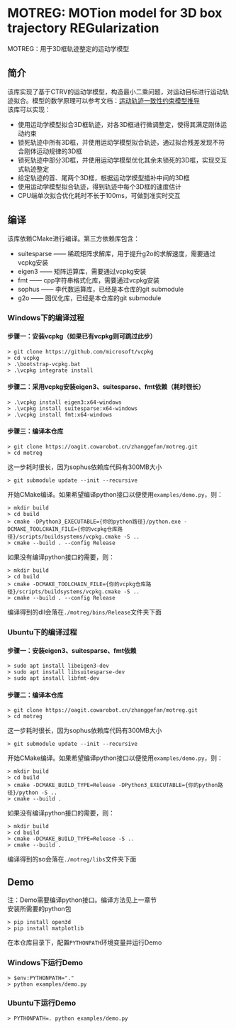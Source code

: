# MOTREG: MOTion model for 3D box trajectory REGularization
MOTREG：用于3D框轨迹整定的运动学模型

## 简介
该库实现了基于CTRV的运动学模型，构造最小二乘问题，对运动目标进行运动轨迹拟合。模型的数学原理可以参考文档：[运动轨迹一致性约束模型推导](https://zi9wcyo1i5.feishu.cn/docx/NbHrdva1ToVTBUxsNPtcdBPrn2c)   
该库可以实现：
- 使用运动学模型拟合3D框轨迹，对各3D框进行微调整定，使得其满足刚体运动约束
- 锁死轨迹中所有3D框，并使用运动学模型拟合轨迹，通过拟合残差发现不符合刚体运动规律的3D框
- 锁死轨迹中部分3D框，并使用运动学模型优化其余未锁死的3D框，实现交互式轨迹整定
- 给定轨迹的首、尾两个3D框，根据运动学模型插补中间的3D框
- 使用运动学模型拟合轨迹，得到轨迹中每个3D框的速度估计
- CPU端单次拟合优化耗时不长于100ms，可做到准实时交互

## 编译
该库依赖CMake进行编译。第三方依赖库包含：
* suitesparse —— 稀疏矩阵求解库，用于提升g2o的求解速度，需要通过vcpkg安装
* eigen3 —— 矩阵运算库，需要通过vcpkg安装
* fmt —— cpp字符串格式化库，需要通过vcpkg安装
* sophus —— 李代数运算库，已经是本仓库的git submodule
* g2o —— 图优化库，已经是本仓库的git submodule

### Windows下的编译过程
#### 步骤一：安装vcpkg（如果已有vcpkg则可跳过此步）
```
> git clone https://github.com/microsoft/vcpkg
> cd vcpkg
> .\bootstrap-vcpkg.bat
> .\vcpkg integrate install
```
#### 步骤二：采用vcpkg安装eigen3、suitesparse、fmt依赖（耗时很长）
```
> .\vcpkg install eigen3:x64-windows
> .\vcpkg install suitesparse:x64-windows
> .\vcpkg install fmt:x64-windows
```
#### 步骤三：编译本仓库
```
> git clone https://oagit.cowarobot.cn/zhanggefan/motreg.git
> cd motreg
```
这一步耗时很长，因为sophus依赖库代码有300MB大小
```
> git submodule update --init --recursive
```
开始CMake编译。如果希望编译python接口以便使用`examples/demo.py`，则：
```
> mkdir build
> cd build
> cmake -DPython3_EXECUTABLE={你的python路径}/python.exe -DCMAKE_TOOLCHAIN_FILE={你的vcpkg仓库路径}/scripts/buildsystems/vcpkg.cmake -S .. 
> cmake --build . --config Release
```
如果没有编译python接口的需要，则：
```
> mkdir build
> cd build
> cmake -DCMAKE_TOOLCHAIN_FILE={你的vcpkg仓库路径}/scripts/buildsystems/vcpkg.cmake -S .. 
> cmake --build . --config Release
```
编译得到的dll会落在```./motreg/bins/Release```文件夹下面

### Ubuntu下的编译过程
#### 步骤一：安装eigen3、suitesparse、fmt依赖
```
> sudo apt install libeigen3-dev
> sudo apt install libsuitesparse-dev
> sudo apt install libfmt-dev
```
#### 步骤二：编译本仓库
```
> git clone https://oagit.cowarobot.cn/zhanggefan/motreg.git
> cd motreg
```
这一步耗时很长，因为sophus依赖库代码有300MB大小
```
> git submodule update --init --recursive
```
开始CMake编译。如果希望编译python接口以便使用`examples/demo.py`，则：
```
> mkdir build
> cd build
> cmake -DCMAKE_BUILD_TYPE=Release -DPython3_EXECUTABLE={你的python路径}/python -S .. 
> cmake --build .
```
如果没有编译python接口的需要，则：
```
> mkdir build
> cd build
> cmake -DCMAKE_BUILD_TYPE=Release -S .. 
> cmake --build .
```
编译得到的so会落在```./motreg/libs```文件夹下面

## Demo
注：Demo需要编译python接口。编译方法见上一章节   
安装所需要的python包
```
> pip install open3d
> pip install matplotlib
```
在本仓库目录下，配置`PYTHONPATH`环境变量并运行Demo
### Windows下运行Demo
```
> $env:PYTHONPATH="."
> python examples/demo.py
```
### Ubuntu下运行Demo
```
> PYTHONPATH=. python examples/demo.py
```
